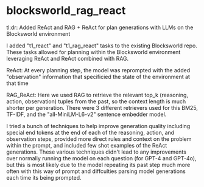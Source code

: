 # blocksworld_rag_react
tl:dr: Added ReAct and RAG + ReAct for plan generations with LLMs on the Blocksworld environment

I added "t1_react" and "t1_rag_react" tasks to the existing Blocksworld repo. These tasks allowed for planning within the Blocksworld environment leveraging ReAct and ReAct combined with RAG.

ReAct: At every planning step, the model was reprompted with the added "observation" information that specificied the state of the environment at that time

RAG_ReAct: Here we used RAG to retrieve the relevant top_k (reasoning, action, observation) tuples from the past, so the context length is much shorter per generation. There were 3 different retrievers used for this BM25, TF-IDF, and the "all-MiniLM-L6-v2" sentence embedder model.

I tried a bunch of techniques to help improve generation quality including special end tokens at the end of each of the reasoning, action, and observation steps, provided more direct rules and context on the problem within the prompt, and included few shot examples of the ReAct generations. These various techniques didn't lead to any improvements over normally running the model on each question (for GPT-4 and GPT-4o), but this is most likely due to the model repeating its past step much more often with this way of prompt and diffculties parsing model generations each time its being prompted.
